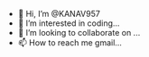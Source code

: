 - 👋 Hi, I’m @KANAV957
- 👀 I’m interested in coding...
- 💞️ I’m looking to collaborate on ...
- 📫 How to reach me gmail...

<!---
KANAV957/KANAV957 is a ✨ special ✨ repository because its `README.md` (this file) appears on your GitHub profile.
You can click the Preview link to take a look at your changes.
--->
